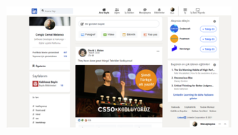 ![App in image](https://github.com/HalisOy/Linkedin_Clone/blob/main/Ekran%20g%C3%B6r%C3%BCnt%C3%BCs%C3%BC%202023-10-04%20153317.png)
